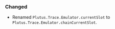 ### Changed

- Renamed `Plutus.Trace.Emulator.currentSlot` to `Plutus.Trace.Emulator.chainCurrentSlot`.

